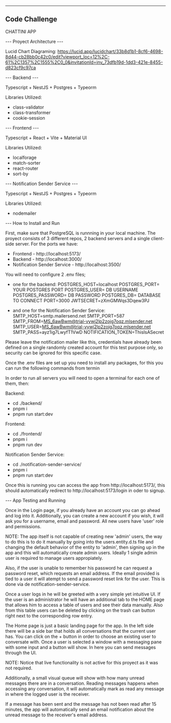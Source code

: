 --------------
Code Challenge
------------
CHATTINI APP

--- Proyect Architecture ---

Lucid Chart Diagraming: https://lucid.app/lucidchart/33b8d1b1-8cf6-4698-8d44-cb28bb0c42c0/edit?viewport_loc=12%2C-61%2C1357%2C1555%2C0_0&invitationId=inv_73dfb19d-1dd3-421e-8455-d823cf9c97ca

--- Backend ---

Typescript + NestJS + Postgres + Typeorm

Libraries Utilized:
- class-validator
- class-transformer
- cookie-session


--- Frontend ---

Typescript + React + Vite + Material UI

Libraries Utilized:
- localforage
- match-sorter
- react-router
- sort-by



--- Notification Sender Service ---

Typescript + NestJS + Postgres + Typeorm

Libraries Utilized:
- nodemailer



--- How to Install and Run

First, make sure that PostgreSQL is runnning in your local machine. The proyect consists of 3 different repos, 2 backend servers and a single client-side server. For the ports we have:
- Frontend - http://localhost:5173/
- Backend - http://localhost:3000/
- Notification Sender Service - http://localhost:3500/

You will need to configure 2 .env files;
- one for the backend:
POSTGRES_HOST=localhost
POSTGRES_PORT= YOUR POSTGRES PORT
POSTGRES_USER= DB USERNAME
POSTGRES_PASSWORD= DB PASSWORD
POSTGRES_DB= DATABASE TO CONNECT
PORT=3000
JWTSECRET=zXmGMWqs3Dqew3PJ

- and one for the Notification Sender Service:
SMTP_HOST=smtp.mailersend.net
SMTP_PORT=587
SMTP_FROM=MS_6awBwm@trial-vywj2lp2zojg7oqz.mlsender.net
SMTP_USER=MS_6awBwm@trial-vywj2lp2zojg7oqz.mlsender.net
SMTP_PASS=ayz1ig7LwyfT1VwD
NOTIFICATION_TOKEN=ThisIsASecret

Please leave the notification mailer like this, credentials have already been defined on a single randomly created account for this test purpose only, so security can be ignored for this specific case.

Once the .env files are set up you need to install any packages, for this you can run the following commands from termin

In order to run all servers you will need to open a terminal for each one of them, then:

Backend:
- cd ./backend/
- pnpm i
- pnpm run start:dev

Frontend:
- cd ./frontend/
- pnpm i
- pnpm run dev

Notification Sender Service:
- cd ./notification-sender-service/
- pnpm i
- pnpm run start:dev

Once this is running you can access the app from http://localhost:5173/, this should automatically redirect to http://localhost:5173/login in oder to signup.



--- App Testing and Running

Once in the Login page, if you already have an account you can go ahead and log into it. Additionally, you can create a new account if you wish, it will ask you for a username, email and password. All new users have 'user' role and permissions.

NOTE: The app itself is not capable of creating new 'admin' users, the way to do this is to do it manually by going into the users.entity.d.ts file and changing the default behavior of the entity to 'admin', then signing up in the app and this will automatically create admin users. Ideally 1 single admin user is required to manage users appropiately.

Also, if the user is unable to remember his password he can request a password reset, which requests an email address. If the email provided is tied to a user it will atempt to send a password reset link for the user. This is done via de notification-sender-service.

Once a user logs in he will be greeted with a very simple yet intuitive UI. If the user is an administrator he will have an additional tab to the HOME page that allows him to access a table of users and see their data manually. Also from this table users can be deleted by clicking on the trash can button right next to the corresponding row entry.

The Home page is just a basic landing page for the app. In the left side there will be a side bar that holds all conversations that the current user has. You can click on the + button in order to choose an existing user to conversate with. Once a user is selected a window with a messaging pane with some input and a button will show. In here you can send messages through the UI. 

NOTE: Notice that live functionality is not active for this proyect as it was not required.

Additionally, a small visual queue will show with how many unread messages there are in a conversation. Reading messages happens when accessing any conversation, it will automatically mark as read any message in where the logged user is the receiver.

If a message has been sent and the message has not been read after 15 minutes, the app will automatically send an email notification about the unread message to the receiver's email address.
